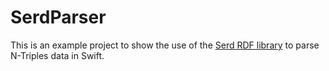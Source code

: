 SerdParser
===

This is an example project to show the use of the [Serd RDF library](http://drobilla.net/software/serd)
to parse N-Triples data in Swift.
